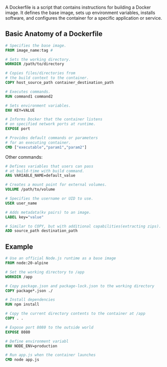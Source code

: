 A Dockerfile is a script that contains instructions for building a Docker image. It defines the base image, sets up environment variables, installs software, and configures the container for a specific application or service.

## Basic Anatomy of a Dockerfile 
```Dockerfile
# Specifies the base image.
FROM image_name:tag #

# Sets the working directory.
WORKDIR /path/to/directory

# Copies files/directories from 
# the build context to the container.
COPY host_source_path container_destination_path

# Executes commands.
RUN command1 command2

# Sets environment variables.
ENV KEY=VALUE

# Informs Docker that the container listens 
# on specified network ports at runtime.
EXPOSE port

# Provides default commands or parameters 
# for an executing container.
CMD ["executable","param1","param2"]

```

Other commands:
```Dockerfile
# Defines variables that users can pass 
# at build-time with build command.
ARG VARIABLE_NAME=default_value

# Creates a mount point for external volumes.
VOLUME /path/to/volume

# Specifies the username or UID to use.
USER user_name

# Adds metadata(kv pairs) to an image.
LABEL key="value"

# Similar to COPY, but with additional capabilities(extracting zips).
ADD source_path destination_path

```

## Example
```Dockerfile
# Use an official Node.js runtime as a base image
FROM node:20-alpine

# Set the working directory to /app
WORKDIR /app

# Copy package.json and package-lock.json to the working directory
COPY package*.json ./

# Install dependencies
RUN npm install

# Copy the current directory contents to the container at /app
COPY . .

# Expose port 8080 to the outside world
EXPOSE 8080

# Define environment variabl
ENV NODE_ENV=production

# Run app.js when the container launches
CMD node app.js
```